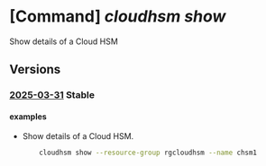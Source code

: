 # [Command] _cloudhsm show_

Show details of a Cloud HSM

## Versions

### [2025-03-31](/Resources/mgmt-plane/L3N1YnNjcmlwdGlvbnMve30vcmVzb3VyY2Vncm91cHMve30vcHJvdmlkZXJzL21pY3Jvc29mdC5oYXJkd2FyZXNlY3VyaXR5bW9kdWxlcy9jbG91ZGhzbWNsdXN0ZXJzL3t9/2025-03-31.xml) **Stable**

<!-- mgmt-plane /subscriptions/{}/resourcegroups/{}/providers/microsoft.hardwaresecuritymodules/cloudhsmclusters/{} 2025-03-31 -->

#### examples

- Show details of a Cloud HSM.
    ```bash
        cloudhsm show --resource-group rgcloudhsm --name chsm1
    ```
